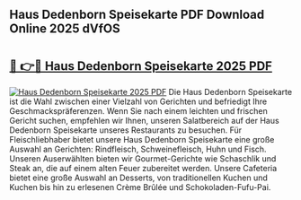 ## Haus Dedenborn Speisekarte PDF Download Online 2025 dVfOS

# <h2><a href="http://gc6ssmc.nevu.top/?p=Haus+Dedenborn+Speisekarte">🔗 👉🔴 Haus Dedenborn Speisekarte 2025 PDF</a></h2>

[![Haus Dedenborn Speisekarte 2025 PDF](https://i.imgur.com/dBaPXMq.png)](http://gc6ssmc.nevu.top/?p=Haus+Dedenborn+Speisekarte)
Die Haus Dedenborn Speisekarte ist die Wahl zwischen einer Vielzahl von Gerichten und befriedigt Ihre Geschmackspräferenzen. Wenn Sie nach einem leichten und frischen Gericht suchen, empfehlen wir Ihnen, unseren Salatbereich auf der Haus Dedenborn Speisekarte unseres Restaurants zu besuchen. Für Fleischliebhaber bietet unsere Haus Dedenborn Speisekarte eine große Auswahl an Gerichten: Rindfleisch, Schweinefleisch, Huhn und Fisch. Unseren Auserwählten bieten wir Gourmet-Gerichte wie Schaschlik und Steak an, die auf einem alten Feuer zubereitet werden. Unsere Cafeteria bietet eine große Auswahl an Desserts, von traditionellen Kuchen und Kuchen bis hin zu erlesenen Crème Brûlée und Schokoladen-Fufu-Pai.
